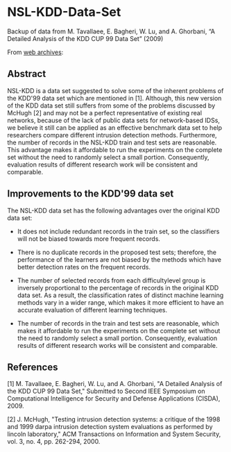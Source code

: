 # NSL-KDD-Data-Set
Backup of data from M. Tavallaee, E. Bagheri, W. Lu, and A. Ghorbani, “A Detailed Analysis of the KDD CUP 99 Data Set” (2009)

From [web archives](https://web.archive.org/web/20150205070216/http://nsl.cs.unb.ca/NSL-KDD/):

## Abstract
NSL-KDD is a data set suggested to solve some of the inherent problems of the KDD'99 data set which are mentioned in [1]. Although, this new version of the KDD data set still suffers from some of the problems discussed by McHugh [2] and may not be a perfect representative of existing real networks, because of the lack of public data sets for network-based IDSs, we believe it still can be applied as an effective benchmark data set to help researchers compare different intrusion detection methods. Furthermore, the number of records in the NSL-KDD train and test sets are reasonable. This advantage makes it affordable to run the experiments on the complete set without the need to randomly select a small portion. Consequently, evaluation results of different research work will be consistent and comparable.

## Improvements to the KDD'99 data set
The NSL-KDD data set has the following advantages over the original KDD data set:
* It does not include redundant records in the train set, so the classifiers will not be biased towards more frequent records.

* There is no duplicate records in the proposed test sets; therefore, the performance of the learners are not biased by the methods which have better detection rates on the frequent records.

* The number of selected records from each difficultylevel group is inversely proportional to the percentage of records in the original KDD data set. As a result, the classification rates of distinct machine learning methods vary in a wider range, which makes it more efficient to have an accurate evaluation of different learning techniques.

* The number of records in the train and test sets are reasonable, which makes it affordable to run the experiments on the complete set without the need to randomly select a small portion. Consequently, evaluation results of different research works will be consistent and comparable.

## References
[1] M. Tavallaee, E. Bagheri, W. Lu, and A. Ghorbani, "A Detailed Analysis of the KDD CUP 99 Data Set," Submitted to Second IEEE Symposium on Computational Intelligence for Security and Defense Applications (CISDA), 2009. 

[2] J. McHugh, "Testing intrusion detection systems: a critique of the 1998 and 1999 darpa intrusion detection system evaluations as performed by lincoln laboratory," ACM Transactions on Information and System Security, vol. 3, no. 4, pp. 262-294, 2000.
